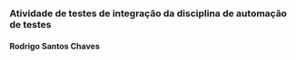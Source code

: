 ﻿### Atividade de testes de integração da disciplina de automação de testes

#### Rodrigo Santos Chaves

